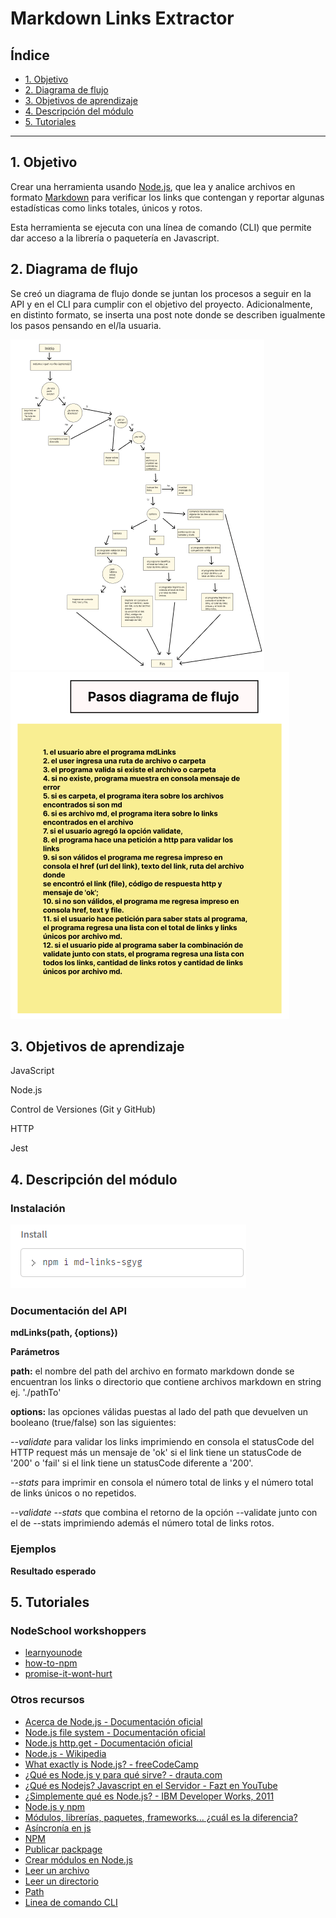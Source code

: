 # Markdown Links Extractor 

## Índice

* [1. Objetivo](#1-objetivo)
* [2. Diagrama de flujo](#2-diagrama-de-flujo)
* [3. Objetivos de aprendizaje](#3-objetivos-de-aprendizaje)
* [4. Descripción del módulo](#4-descripción-del-módulo)
* [5. Tutoriales](#5-tutoriales)

***

## 1. Objetivo

Crear una herramienta usando [Node.js](https://nodejs.org/), que lea y analice archivos
en formato [Markdown](https://es.wikipedia.org/wiki/Markdown) para verificar los links 
que contengan y reportar algunas estadísticas como links totales, únicos y rotos.  

Esta herramienta se ejecuta con una línea de comando (CLI) que permite dar acceso a la
librería o paquetería en Javascript. 

## 2. Diagrama de flujo 

Se creó un diagrama de flujo donde se juntan los procesos a seguir en la API y en el CLI para
cumplir con el objetivo del proyecto. Adicionalmente, en distinto formato, se inserta una post 
note donde se describen igualmente los pasos pensando en el/la usuaria.



![alt text](/readMeAssets/diagFlujo1.png)
![alt text](/readMeAssets/diagFlujo4.png)

## 3. Objetivos de aprendizaje

JavaScript  

Node.js  

Control de Versiones (Git y GitHub)  

HTTP  

Jest

## 4. Descripción del módulo

### Instalación
![alt text](/readMeAssets/npmi.png)
### Documentación del API
**mdLinks(path, {options})**  

**Parámetros**  

**path:** el nombre del path del archivo en formato markdown donde se encuentran los links o directorio que contiene archivos markdown en string ej. './pathTo'  

**options:** las opciones válidas puestas al lado del path que devuelven un booleano (true/false) son las siguientes:  

*--validate* para validar los links imprimiendo en consola el statusCode del HTTP request más un mensaje de 'ok' si el link tiene un statusCode de '200' o 'fail' si el link tiene un statusCode diferente a '200'.  

*--stats* para imprimir en consola el número total de links y el número total de links únicos o no repetidos.  

*--validate --stats* que combina el retorno de la opción --validate junto con el de --stats imprimiendo además el número total de links rotos. 

### Ejemplos  

**Resultado esperado**

## 5. Tutoriales 

### NodeSchool workshoppers

* [learnyounode](https://github.com/workshopper/learnyounode)
* [how-to-npm](https://github.com/workshopper/how-to-npm)
* [promise-it-wont-hurt](https://github.com/stevekane/promise-it-wont-hurt)

### Otros recursos

* [Acerca de Node.js - Documentación oficial](https://nodejs.org/es/about/)
* [Node.js file system - Documentación oficial](https://nodejs.org/api/fs.html)
* [Node.js http.get - Documentación oficial](https://nodejs.org/api/http.html#http_http_get_options_callback)
* [Node.js - Wikipedia](https://es.wikipedia.org/wiki/Node.js)
* [What exactly is Node.js? - freeCodeCamp](https://medium.freecodecamp.org/what-exactly-is-node-js-ae36e97449f5)
* [¿Qué es Node.js y para qué sirve? - drauta.com](https://www.drauta.com/que-es-nodejs-y-para-que-sirve)
* [¿Qué es Nodejs? Javascript en el Servidor - Fazt en YouTube](https://www.youtube.com/watch?v=WgSc1nv_4Gw)
* [¿Simplemente qué es Node.js? - IBM Developer Works, 2011](https://www.ibm.com/developerworks/ssa/opensource/library/os-nodejs/index.html)
* [Node.js y npm](https://www.genbeta.com/desarrollo/node-js-y-npm)
* [Módulos, librerías, paquetes, frameworks... ¿cuál es la diferencia?](http://community.laboratoria.la/t/modulos-librerias-paquetes-frameworks-cual-es-la-diferencia/175)
* [Asíncronía en js](https://carlosazaustre.es/manejando-la-asincronia-en-javascript)
* [NPM](https://docs.npmjs.com/getting-started/what-is-npm)
* [Publicar packpage](https://docs.npmjs.com/getting-started/publishing-npm-packages)
* [Crear módulos en Node.js](https://docs.npmjs.com/getting-started/publishing-npm-packages)
* [Leer un archivo](https://nodejs.org/api/fs.html#fs_fs_readfile_path_options_callback)
* [Leer un directorio](https://nodejs.org/api/fs.html#fs_fs_readdir_path_options_callback)
* [Path](https://nodejs.org/api/path.html)
* [Linea de comando CLI](https://medium.com/netscape/a-guide-to-create-a-nodejs-command-line-package-c2166ad0452e)
